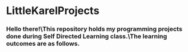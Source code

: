 # LittleKarelProjects
### Hello there!\This repository holds my programming projects done during Self Directed Learning class.\The learning outcomes are as follows.
